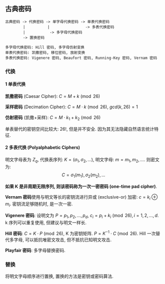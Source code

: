 ## 古典密码

```
古典密码 -> 代换密码 -> 单字母代换密码 -> 单表代换密码
        |          |                -> 多表代换密码
        |           -> 多字母代换密码
        -> 置换密码

多字母代换密码: Hill 密码, 多字母仿射变换
单表代换密码: 凯撒密码, 移位密码, 放射变换
多表代换密码: Vigenere 密码, Beaufort 密码, Running-Key 密码, Vernam 密码
```

### 代换

#### 1 单表代换

**凯撒密码** (Caesar Cipher): $C=M+k \pmod{26}$

**采样密码** (Decimation Cipher): $C=M\cdot k\pmod{26}$, $gcd(k, 26)=1$

**仿射密码** (凯撒+采样): $C=M\cdot k_{1}+k_{2}\pmod{26}$

单表替代的密钥空间比较大: $26!$, 但是并不安全. 因为其无法隐藏自然语言统计特征.

#### 2 多表代换 (Polyalphabetic Ciphers)

明文字母表为 $Z_{q}$, 代换表序列: $K=(\sigma_{1}, \sigma_{2},\dots)$, 明文字母: $m=m_{1},m_{2},\dots$. 则密文为: $$C=\sigma_{1}(m_{1}),\sigma_{2}(m_{2}),\dots$$

**如果 K 是非周期无限序列, 则该密码称为一次一密密码 (one-time pad cipher)**.

**Vernam 密码**使用与明文等长的密钥流进行异或 (exclusive-or) 加密: $c=k_{i}\oplus m_{i}$. 密钥流足够随机时, 是一次一密.

**Vigenere 密码**: 设明文为 $P=p_{1},p_{2},\dots,p_{d}$, $c_{i}=p_{i}+k_{i}\pmod{26}, i=1,2,\dots ,d$. k 序列可以重复使用, 但建议与明文一样长.

**Hill 密码**: $C=K\cdot P\pmod{26}$, K 为密钥矩阵. $P=K^{-1}\cdot C\pmod{26}$. Hill 一次替代多字母, 可以抵抗唯密文攻击, 但不抵抗已知明文攻击.

**Playfair 密码**: 多字母替换密码.

### 替换

将明文字母顺序进行置换, 置换的方法是密钥或密码算法.